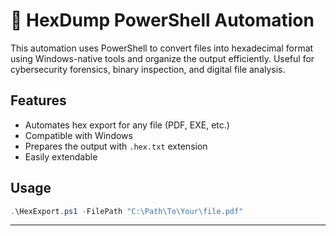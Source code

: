 # 🧪 HexDump PowerShell Automation

This automation uses PowerShell to convert files into hexadecimal format using Windows-native tools and organize the output efficiently. Useful for cybersecurity forensics, binary inspection, and digital file analysis.

## Features

- Automates hex export for any file (PDF, EXE, etc.)
- Compatible with Windows
- Prepares the output with `.hex.txt` extension
- Easily extendable

## Usage

```powershell
.\HexExport.ps1 -FilePath "C:\Path\To\Your\file.pdf"
```

---




